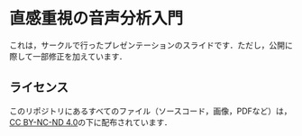 # 直感重視の音声分析入門

これは，サークルで行ったプレゼンテーションのスライドです．ただし，公開に際して一部修正を加えています．

## ライセンス

このリポジトリにあるすべてのファイル（ソースコード，画像，PDFなど）は，[CC BY-NC-ND 4.0](https://creativecommons.org/licenses/by-nc-nd/4.0/deed.ja)の下に配布されています．
